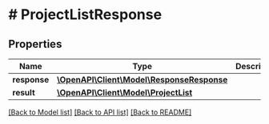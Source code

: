 # # ProjectListResponse

## Properties

Name | Type | Description | Notes
------------ | ------------- | ------------- | -------------
**response** | [**\OpenAPI\Client\Model\ResponseResponse**](ResponseResponse.md) |  | [optional]
**result** | [**\OpenAPI\Client\Model\ProjectList**](ProjectList.md) |  | [optional]

[[Back to Model list]](../../README.md#models) [[Back to API list]](../../README.md#endpoints) [[Back to README]](../../README.md)

